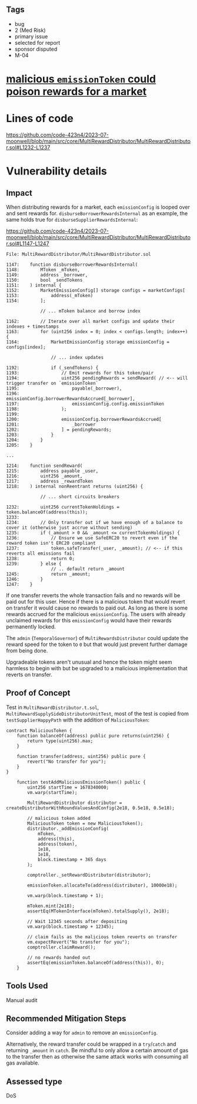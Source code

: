 ## Tags

- bug
- 2 (Med Risk)
- primary issue
- selected for report
- sponsor disputed
- M-04

# [malicious `emissionToken` could poison rewards for a market](https://github.com/code-423n4/2023-07-moonwell-findings/issues/320) 

# Lines of code

https://github.com/code-423n4/2023-07-moonwell/blob/main/src/core/MultiRewardDistributor/MultiRewardDistributor.sol#L1232-L1237


# Vulnerability details

## Impact
When distributing rewards for a market, each `emissionConfig` is looped over and sent rewards for. `disburseBorrowerRewardsInternal` as an example, the same holds true for `disburseSupplierRewardsInternal`:

https://github.com/code-423n4/2023-07-moonwell/blob/main/src/core/MultiRewardDistributor/MultiRewardDistributor.sol#L1147-L1247
```solidity
File: MultiRewardDistributor/MultiRewardDistributor.sol

1147:    function disburseBorrowerRewardsInternal(
1148:        MToken _mToken,
1149:        address _borrower,
1150:        bool _sendTokens
1151:    ) internal {
1152:        MarketEmissionConfig[] storage configs = marketConfigs[
1153:            address(_mToken)
1154:        ];

             // ... mToken balance and borrow index

1162:        // Iterate over all market configs and update their indexes + timestamps
1163:        for (uint256 index = 0; index < configs.length; index++) {
1164:            MarketEmissionConfig storage emissionConfig = configs[index];

                 // ... index updates

1192:            if (_sendTokens) {
1193:                // Emit rewards for this token/pair
1194:                uint256 pendingRewards = sendReward( // <-- will trigger transfer on `emissionToken`
1195:                    payable(_borrower),
1196:                    emissionConfig.borrowerRewardsAccrued[_borrower],
1197:                    emissionConfig.config.emissionToken
1198:                );
1199:
1200:                emissionConfig.borrowerRewardsAccrued[
1201:                    _borrower
1202:                ] = pendingRewards;
1203:            }
1204:        }
1205:    }

...

1214:    function sendReward(
1215:        address payable _user,
1216:        uint256 _amount,
1217:        address _rewardToken
1218:    ) internal nonReentrant returns (uint256) {

             // ... short circuits breakers

1232:        uint256 currentTokenHoldings = token.balanceOf(address(this));
1233:
1234:        // Only transfer out if we have enough of a balance to cover it (otherwise just accrue without sending)
1235:        if (_amount > 0 && _amount <= currentTokenHoldings) {
1236:            // Ensure we use SafeERC20 to revert even if the reward token isn't ERC20 compliant
1237:            token.safeTransfer(_user, _amount); // <-- if this reverts all emissions fail
1238:            return 0;
1239:        } else {
                 // .. default return _amount
1245:            return _amount;
1246:        }
1247:    }
```

If one transfer reverts the whole transaction fails and no rewards will be paid out for this user. Hence if there is a malicious token that would revert on transfer it would cause no rewards to paid out. As long as there is some rewards accrued for the malicious `emissionConfig`.
The users with already unclaimed rewards for this `emissionConfig` would have their rewards permanently locked.

The `admin` (`TemporalGovernor`) of `MultiRewardsDistributor` could update the reward speed for the token to `0` but that would just prevent further damage from being done.

Upgradeable tokens aren't unusual and hence the token might seem harmless to begin with but be upgraded to a malicious implementation that reverts on transfer.

## Proof of Concept
Test in `MultiRewardDistributor.t.sol`, `MultiRewardSupplySideDistributorUnitTest`, most of the test is copied from `testSupplierHappyPath` with the addition of `MaliciousToken`:
```solidity
contract MaliciousToken {
    function balanceOf(address) public pure returns(uint256) {
        return type(uint256).max;
    }

    function transfer(address, uint256) public pure {
        revert("No transfer for you");
    }
}
```

```solidity
    function testAddMaliciousEmissionToken() public {
        uint256 startTime = 1678340000;
        vm.warp(startTime);

        MultiRewardDistributor distributor = createDistributorWithRoundValuesAndConfig(2e18, 0.5e18, 0.5e18);

        // malicious token added
        MaliciousToken token = new MaliciousToken();
        distributor._addEmissionConfig(
            mToken,
            address(this),
            address(token),
            1e18,
            1e18,
            block.timestamp + 365 days
        );

        comptroller._setRewardDistributor(distributor);

        emissionToken.allocateTo(address(distributor), 10000e18);

        vm.warp(block.timestamp + 1);

        mToken.mint(2e18);
        assertEq(MTokenInterface(mToken).totalSupply(), 2e18);

        // Wait 12345 seconds after depositing
        vm.warp(block.timestamp + 12345);

        // claim fails as the malicious token reverts on transfer
        vm.expectRevert("No transfer for you");
        comptroller.claimReward();

        // no rewards handed out
        assertEq(emissionToken.balanceOf(address(this)), 0);
    }
```

## Tools Used
Manual audit

## Recommended Mitigation Steps
Consider adding a way for `admin` to remove an `emissionConfig`.

Alternatively, the reward transfer could be wrapped in a `try`/`catch` and returning `_amount` in `catch`. Be mindful to only allow a certain amount of gas to the transfer then as otherwise the same attack works with consuming all gas available.


## Assessed type

DoS